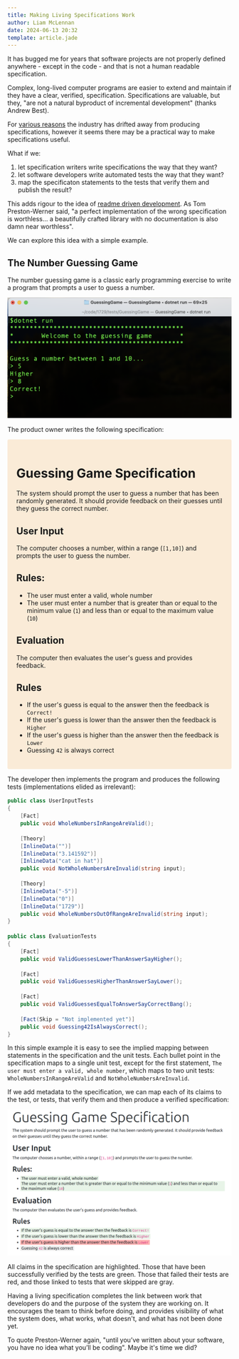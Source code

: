 ```yaml
---
title: Making Living Specifications Work
author: Liam McLennan
date: 2024-06-13 20:32
template: article.jade
---
```


It has bugged me for years that software projects are not properly defined anywhere - except in the code - and that is not a human readable specification. 

Complex, long-lived computer programs are easier to extend and maintain if they have a clear, verified, specification. Specifications are valuable, but they, "are not a natural byproduct of incremental development" (thanks Andrew Best). 

For [various reasons](/articles/2024-06-04-living-specification/) the industry has drifted away from producing specifications, however it seems there may be a practical way to make specifications useful.

What if we:

1. let specification writers write specifications the way that they want?
1. let software developers write automated tests the way that they want?
1. map the specificaton statements to the tests that verify them and publish the result?

This adds rigour to the idea of [readme driven development](https://tom.preston-werner.com/2010/08/23/readme-driven-development). As Tom Preston-Werner said, "a perfect implementation of the wrong specification is worthless... a beautifully crafted library with no documentation is also damn near worthless".

We can explore this idea with a simple example.

The Number Guessing Game
--------

The number guessing game is a classic early programming exercise to write a program that prompts a user to guess a number. 

![Guessing game in terminal](guessinggame.png)

The product owner writes the following specification:

<div class="col col-lg-8" style="background-color: antiquewhite; padding: 20px; border-radius: 0.25em;
background-image: url(paper.png);">
        <h1 class="display-4">Guessing Game Specification</h1>
<p>The system should prompt the user to guess a number that has been randomly generated. It should provide feedback on their guesses until they guess the correct number.</p>
<h2 id="user-input">User Input</h2>
<p>The computer chooses a number, within a range (<code>[1,10]</code>) and prompts the user to guess the number.</p>
<h2 id="rules">Rules:</h2>
<ul>
<li><span data-bp-grep="WholeNumbersInRangeAreValid,NotWholeNumbersAreInvalid" data-bp-outcome="Undefined">The user must enter a valid, whole number</span></li>
<li><span data-bp-grep="WholeNumbersOutOfRangeAreInvalid" data-bp-outcome="Undefined">The user must enter a number that is greater than or equal to the minimum value (<code>1</code>) and less than or equal to the maximum value (<code>10</code>)</span></li>
</ul>
<h2 id="evaluation">Evaluation</h2>
<p>The computer then evaluates the user's guess and provides feedback.</p>
<h2 id="rules-1">Rules</h2>
<ul>
<li><span data-bp-grep="ValidGuessesEqualToAnswerSayCorrectBang" data-bp-outcome="Undefined">If the user's guess is equal to the answer then the feedback is <code>Correct!</code></span></li>
<li><span data-bp-grep="ValidGuessesLowerThanAnswerSayHigher" data-bp-outcome="Undefined">If the user's guess is lower than the answer then the feedback is <code>Higher</code></span></li>
<li><span data-bp-grep="ValidGuessesHigherThanAnswerSayLower" data-bp-outcome="Undefined">If the user's guess is higher than the answer then the feedback is <code>Lower</code></span></li>
<li><span data-bp-grep="Guessing42IsAlwaysCorrect" data-bp-outcome="Undefined">Guessing <code>42</code> is always correct</span></li>
</ul>

<p></p>
</div>

<p></p>


The developer then implements the program and produces the following tests (implementations elided as irrelevant):

```csharp
public class UserInputTests
{    
    [Fact]
    public void WholeNumbersInRangeAreValid();
    
    [Theory]
    [InlineData("")]
    [InlineData("3.141592")]
    [InlineData("cat in hat")]
    public void NotWholeNumbersAreInvalid(string input);
    
    [Theory]
    [InlineData("-5")]
    [InlineData("0")]
    [InlineData("1729")]
    public void WholeNumbersOutOfRangeAreInvalid(string input);
}

public class EvaluationTests
{
    [Fact]
    public void ValidGuessesLowerThanAnswerSayHigher();
    
    [Fact]
    public void ValidGuessesHigherThanAnswerSayLower();
    
    [Fact]
    public void ValidGuessesEqualToAnswerSayCorrectBang();

    [Fact(Skip = "Not implemented yet")]
    public void Guessing42IsAlwaysCorrect();
}
```

In this simple example it is easy to see the implied mapping between statements in the specification and the unit tests. Each bullet point in the specification maps to a single unit test, except for the first statement, `The user must enter a valid, whole number`, which maps to two unit tests: `WholeNumbersInRangeAreValid` and `NotWholeNumbersAreInvalid`.

If we add metadata to the specification, we can map each of its claims to the test, or tests, that verify them and then produce a verified specification:

![A verified specification](verified-spec.png)

All claims in the specification are highlighted. Those that have been successfully verified by the tests are green. Those that failed their tests are red, and those linked to tests that were skipped are gray. 

Having a living specification completes the link between work that developers do and the purpose of the system they are working on. It encourages the team to think before doing, and provides visibility of what the system does, what works, what doesn't, and what has not been done yet. 

To quote Preston-Werner again, "until you’ve written about your software, you have no idea what you’ll be coding". Maybe it's time we did? 